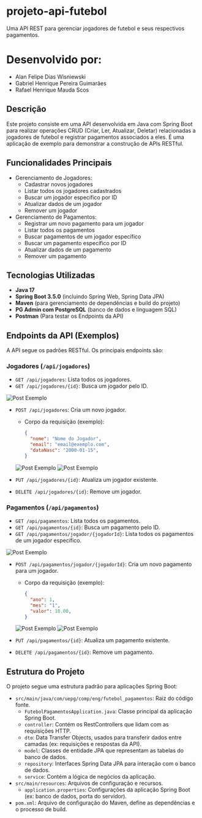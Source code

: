# projeto-api-futebol

Uma API REST para gerenciar jogadores de futebol e seus respectivos pagamentos.

# Desenvolvido por:

   * Alan Felipe Dias Wisniewski
   * Gabriel Henrique Pereira Guimarães
   * Rafael Henrique Mauda Scos

## Descrição

Este projeto consiste em uma API desenvolvida em Java com Spring Boot para realizar operações CRUD (Criar, Ler, Atualizar, Deletar) relacionadas a jogadores de futebol e registrar pagamentos associados a eles. É uma aplicação de exemplo para demonstrar a construção de APIs RESTful.

## Funcionalidades Principais

* Gerenciamento de Jogadores:
    * Cadastrar novos jogadores
    * Listar todos os jogadores cadastrados
    * Buscar um jogador específico por ID
    * Atualizar dados de um jogador
    * Remover um jogador
* Gerenciamento de Pagamentos:
    * Registrar um novo pagamento para um jogador
    * Listar todos os pagamentos
    * Buscar pagamentos de um jogador específico
    * Buscar um pagamento específico por ID
    * Atualizar dados de um pagamento
    * Remover um pagamento

## Tecnologias Utilizadas

* **Java 17**
* **Spring Boot 3.5.0** (incluindo Spring Web, Spring Data JPA)
* **Maven** (para gerenciamento de dependências e build do projeto)
* **PG Admin com PostgreSQL** (banco de dados e linguagem SQL)
* **Postman** (Para testar os Endpoints da API)

## Endpoints da API (Exemplos)

A API segue os padrões RESTful. Os principais endpoints são:

### Jogadores (`/api/jogadores`)

* `GET /api/jogadores`: Lista todos os jogadores.
* `GET /api/jogadores/{id}`: Busca um jogador pelo ID.

![Post Exemplo](/Imagens/GET_generico.png)
  
* `POST /api/jogadores`: Cria um novo jogador.
    * Corpo da requisição (exemplo):
        ```json
        {
          "nome": "Nome do Jogador",
          "email": "email@exemplo.com",
          "dataNasc": "2000-01-15",
        }
        ```
        
   ![Post Exemplo](/Imagens/POST_header_jogador.png)
   ![Post Exemplo](/Imagens/POST_body_jogador.png)
  
* `PUT /api/jogadores/{id}`: Atualiza um jogador existente.
* `DELETE /api/jogadores/{id}`: Remove um jogador.

### Pagamentos (`/api/pagamentos`)

* `GET /api/pagamentos`: Lista todos os pagamentos.
* `GET /api/pagamentos/{id}`: Busca um pagamento pelo ID.
* `GET /api/pagamentos/jogador/{jogadorId}`: Lista todos os pagamentos de um jogador específico.
  
![Post Exemplo](/Imagens/GET_generico.png)

* `POST /api/pagamentos/jogador/{jogadorId}`: Cria um novo pagamento para um jogador.
    * Corpo da requisição (exemplo):
        ```json
        {
          "ano": 1,
          "mes": "1",
          "valor": 10.00,
        }
        ```
        
   ![Post Exemplo](/Imagens/POST_header_pagamento.png)
   ![Post Exemplo](/Imagens/POST_body_pagamento.png)
  
* `PUT /api/pagamentos/{id}`: Atualiza um pagamento existente.
* `DELETE /api/pagamentos/{id}`: Remove um pagamento.

## Estrutura do Projeto

O projeto segue uma estrutura padrão para aplicações Spring Boot:

* `src/main/java/com/uepg/comp/eng/futebol_pagamentos`: Raiz do código fonte.
    * `FutebolPagamentosApplication.java`: Classe principal da aplicação Spring Boot.
    * `controller`: Contém os RestControllers que lidam com as requisições HTTP.
    * `dto`: Data Transfer Objects, usados para transferir dados entre camadas (ex: requisições e respostas da API).
    * `model`: Classes de entidade JPA que representam as tabelas do banco de dados.
    * `repository`: Interfaces Spring Data JPA para interação com o banco de dados.
    * `service`: Contém a lógica de negócios da aplicação.
* `src/main/resources`: Arquivos de configuração e recursos.
    * `application.properties`: Configurações da aplicação Spring Boot (ex: banco de dados, porta do servidor).
* `pom.xml`: Arquivo de configuração do Maven, define as dependências e o processo de build.
